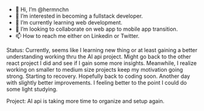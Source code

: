 - 👋 Hi, I’m @hermnchn
- 👀 I’m interested in becoming a fullstack developer.
- 🌱 I’m currently learning web development.
- 💞️ I’m looking to collaborate on web app to mobile app transition.
- 📫 How to reach me either on Linkedin or Twitter.

Status: Currently, seems like I learning new thing or at least gaining a better understanding working thru the AI api project. Might go back to the other react project I did and see if I gain some more insights. Meanwhile, I realize working on smaller to medium size projects keep my motivation going strong. Starting to recovery. Hopefully back to coding soon. Another day with slightly better improvements. I feeling better to the point I could do some light studying.

Project: AI api is taking more time to organize and setup again. 

<!---
hermnchn/hermnchn is a ✨ special ✨ repository because its `README.md` (this file) appears on your GitHub profile.
You can click the Preview link to take a look at your changes.
--->
